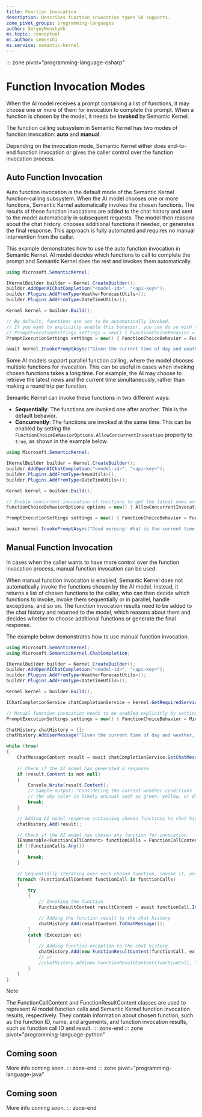 ```yaml
---
title: Function Invocation
description: Describes function invocation types SK supports.
zone_pivot_groups: programming-languages
author: SergeyMenshykh
ms.topic: conceptual
ms.author: semenshi
ms.service: semantic-kernel
---
```

::: zone pivot="programming-language-csharp"
# Function Invocation Modes
When the AI model receives a prompt containing a list of functions, it may choose one or more of them for invocation to complete the prompt. When a function is chosen by the model, it needs be **invoked** by Semantic Kernel.

The function calling subsystem in Semantic Kernel has two modes of function invocation: **auto** and **manual**. 

Depending on the invocation mode, Semantic Kernel either does end-to-end function invocation or gives the caller control over the function invocation process.

## Auto Function Invocation
Auto function invocation is the default mode of the Semantic Kernel function-calling subsystem. When the AI model chooses one or more functions, Semantic Kernel automatically invokes the chosen functions. 
The results of these function invocations are added to the chat history and sent to the model automatically in subsequent requests. 
The model then reasons about the chat history, chooses additional functions if needed, or generates the final response. 
This approach is fully automated and requires no manual intervention from the caller.

This example demonstrates how to use the auto function invocation in Semantic Kernel. AI model decides which functions to call to complete the prompt and Semantic Kernel does the rest and invokes them automatically.
```csharp
using Microsoft.SemanticKernel;

IKernelBuilder builder = Kernel.CreateBuilder(); 
builder.AddOpenAIChatCompletion("<model-id>", "<api-key>");
builder.Plugins.AddFromType<WeatherForecastUtils>();
builder.Plugins.AddFromType<DateTimeUtils>(); 

Kernel kernel = builder.Build();

// By default, functions are set to be automatically invoked.  
// If you want to explicitly enable this behavior, you can do so with the following code:  
// PromptExecutionSettings settings = new() { FunctionChoiceBehavior = FunctionChoiceBehavior.Auto(autoInvoke: true) };  
PromptExecutionSettings settings = new() { FunctionChoiceBehavior = FunctionChoiceBehavior.Auto() }; 

await kernel.InvokePromptAsync("Given the current time of day and weather, what is the likely color of the sky in Boston?", new(settings));
```

Some AI models support parallel function calling, where the model chooses multiple functions for invocation. This can be useful in cases when invoking chosen functions takes a long time. For example, the AI may choose to retrieve the latest news and the current time simultaneously, rather than making a round trip per function.

Semantic Kernel can invoke these functions in two different ways:
- **Sequentially**: The functions are invoked one after another. This is the default behavior.
- **Concurrently**: The functions are invoked at the same time. This can be enabled by setting the `FunctionChoiceBehaviorOptions.AllowConcurrentInvocation` property to `true`, as shown in the example below.
```csharp
using Microsoft.SemanticKernel;

IKernelBuilder builder = Kernel.CreateBuilder(); 
builder.AddOpenAIChatCompletion("<model-id>", "<api-key>");
builder.Plugins.AddFromType<NewsUtils>();
builder.Plugins.AddFromType<DateTimeUtils>(); 

Kernel kernel = builder.Build();

// Enable concurrent invocation of functions to get the latest news and the current time.
FunctionChoiceBehaviorOptions options = new() { AllowConcurrentInvocation = true };

PromptExecutionSettings settings = new() { FunctionChoiceBehavior = FunctionChoiceBehavior.Auto(options: options) }; 

await kernel.InvokePromptAsync("Good morning! What is the current time and latest news headlines?", new(settings));
```

## Manual Function Invocation
In cases when the caller wants to have more control over the function invocation process, manual function invocation can be used. 

When manual function invocation is enabled, Semantic Kernel does not automatically invoke the functions chosen by the AI model. 
Instead, it returns a list of chosen functions to the caller, who can then decide which functions to invoke, invoke them sequentially or in parallel, handle exceptions, and so on. 
The function invocation results need to be added to the chat history and returned to the model, which reasons about them and decides whether to choose additional functions or generate the final response.

The example below demonstrates how to use manual function invocation.
```csharp
using Microsoft.SemanticKernel;
using Microsoft.SemanticKernel.ChatCompletion;

IKernelBuilder builder = Kernel.CreateBuilder(); 
builder.AddOpenAIChatCompletion("<model-id>", "<api-key>");
builder.Plugins.AddFromType<WeatherForecastUtils>();
builder.Plugins.AddFromType<DateTimeUtils>(); 

Kernel kernel = builder.Build();

IChatCompletionService chatCompletionService = kernel.GetRequiredService<IChatCompletionService>();

// Manual function invocation needs to be enabled explicitly by setting autoInvoke to false.
PromptExecutionSettings settings = new() { FunctionChoiceBehavior = Microsoft.SemanticKernel.FunctionChoiceBehavior.Auto(autoInvoke: false) };

ChatHistory chatHistory = [];
chatHistory.AddUserMessage("Given the current time of day and weather, what is the likely color of the sky in Boston?");

while (true)
{
    ChatMessageContent result = await chatCompletionService.GetChatMessageContentAsync(chatHistory, settings, kernel);
    
    // Check if the AI model has generated a response.
    if (result.Content is not null)
    {
        Console.Write(result.Content);
        // Sample output: "Considering the current weather conditions in Boston with a tornado watch in effect resulting in potential severe thunderstorms,
        // the sky color is likely unusual such as green, yellow, or dark gray. Please stay safe and follow instructions from local authorities."
        break;
    }

    // Adding AI model response containing chosen functions to chat history as it's required by the models to preserve the context.
    chatHistory.Add(result); 

    // Check if the AI model has chosen any function for invocation.
    IEnumerable<FunctionCallContent> functionCalls = FunctionCallContent.GetFunctionCalls(result);
    if (!functionCalls.Any())
    {
        break;
    }

    // Sequentially iterating over each chosen function, invoke it, and add the result to the chat history.
    foreach (FunctionCallContent functionCall in functionCalls)
    {
        try
        {
            // Invoking the function
            FunctionResultContent resultContent = await functionCall.InvokeAsync(kernel);

            // Adding the function result to the chat history
            chatHistory.Add(resultContent.ToChatMessage());
        }
        catch (Exception ex)
        {
            // Adding function exception to the chat history.
            chatHistory.Add(new FunctionResultContent(functionCall, ex).ToChatMessage());
            // or
            //chatHistory.Add(new FunctionResultContent(functionCall, "Error details that the AI model can reason about.").ToChatMessage());
        }
    }
}

```
> [!NOTE]
> The FunctionCallContent and FunctionResultContent classes are used to represent AI model function calls and Semantic Kernel function invocation results, respectively. 
> They contain information about chosen function, such as the function ID, name, and arguments, and function invocation results, such as function call ID and result.
::: zone-end
::: zone pivot="programming-language-python"
## Coming soon
More info coming soon.
::: zone-end
::: zone pivot="programming-language-java"
## Coming soon
More info coming soon.
::: zone-end